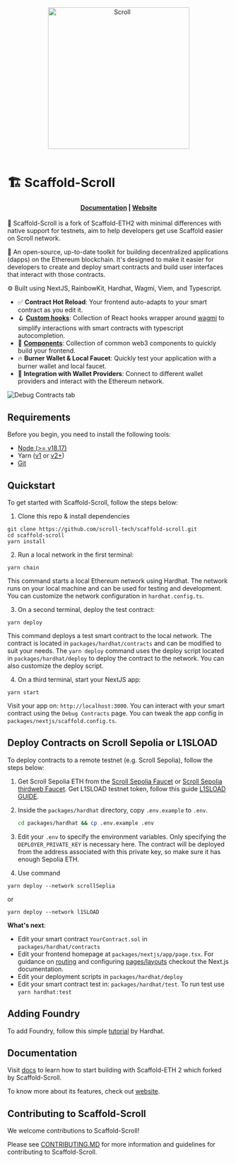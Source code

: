 <div align="center">
  <a href="https://scroll.io"><img alt="Scroll" src="https://scroll.io/static/media/Scroll_FullLogo.07032ebd8a84b79128eb669f2822bc5e.svg" width=320></a>
  <br />
  <br />
</div>

# 🏗 Scaffold-Scroll

<h4 align="center">
  <a href="https://docs.scaffoldeth.io">Documentation</a> |
  <a href="https://scaffoldeth.io">Website</a>
</h4>

📜 Scaffold-Scroll is a fork of Scaffold-ETH2 with minimal differences with native support for testnets, aim to help developers get use Scaffold easier on Scroll network.

🧪 An open-source, up-to-date toolkit for building decentralized applications (dapps) on the Ethereum blockchain. It's designed to make it easier for developers to create and deploy smart contracts and build user interfaces that interact with those contracts.

⚙️ Built using NextJS, RainbowKit, Hardhat, Wagmi, Viem, and Typescript.

- ✅ **Contract Hot Reload**: Your frontend auto-adapts to your smart contract as you edit it.
- 🪝 **[Custom hooks](https://docs.scaffoldeth.io/hooks/)**: Collection of React hooks wrapper around [wagmi](https://wagmi.sh/) to simplify interactions with smart contracts with typescript autocompletion.
- 🧱 [**Components**](https://docs.scaffoldeth.io/components/): Collection of common web3 components to quickly build your frontend.
- 🔥 **Burner Wallet & Local Faucet**: Quickly test your application with a burner wallet and local faucet.
- 🔐 **Integration with Wallet Providers**: Connect to different wallet providers and interact with the Ethereum network.

![Debug Contracts tab](https://github.com/scaffold-eth/scaffold-eth-2/assets/55535804/b237af0c-5027-4849-a5c1-2e31495cccb1)

## Requirements

Before you begin, you need to install the following tools:

- [Node (>= v18.17)](https://nodejs.org/en/download/)
- Yarn ([v1](https://classic.yarnpkg.com/en/docs/install/) or [v2+](https://yarnpkg.com/getting-started/install))
- [Git](https://git-scm.com/downloads)

## Quickstart

To get started with Scaffold-Scroll, follow the steps below:

1. Clone this repo & install dependencies

```
git clone https://github.com/scroll-tech/scaffold-scroll.git
cd scaffold-scroll
yarn install
```

2. Run a local network in the first terminal:

```
yarn chain
```

This command starts a local Ethereum network using Hardhat. The network runs on your local machine and can be used for testing and development. You can customize the network configuration in `hardhat.config.ts`.

3. On a second terminal, deploy the test contract:

```
yarn deploy
```

This command deploys a test smart contract to the local network. The contract is located in `packages/hardhat/contracts` and can be modified to suit your needs. The `yarn deploy` command uses the deploy script located in `packages/hardhat/deploy` to deploy the contract to the network. You can also customize the deploy script.

4. On a third terminal, start your NextJS app:

```
yarn start
```

Visit your app on: `http://localhost:3000`. You can interact with your smart contract using the `Debug Contracts` page. You can tweak the app config in `packages/nextjs/scaffold.config.ts`.

## Deploy Contracts on Scroll Sepolia or L1SLOAD

To deploy contracts to a remote testnet (e.g. Scroll Sepolia), follow the steps below:

1. Get Scroll Sepolia ETH from the [Scroll Sepolia Faucet](https://docs.scroll.io/en/user-guide/faucet/) or [Scroll Sepolia thirdweb Faucet](https://thirdweb.com/scroll-sepolia-testnet).
   Get L1SLOAD testnet token, follow this guide [L1SLOAD GUIDE](https://scrollzkp.notion.site/L1SLOAD-Guide-2be3c335005b4bd28da38c62cf3e6a9b).

2. Inside the `packages/hardhat` directory, copy `.env.example` to `.env`.

   ```bash
   cd packages/hardhat && cp .env.example .env
   ```

3. Edit your `.env` to specify the environment variables. Only specifying the `DEPLOYER_PRIVATE_KEY` is necessary here. The contract will be deployed from the address associated with this private key, so make sure it has enough Sepolia ETH.

4. Use command
  ```
  yarn deploy --network scrollSeplia
  ```
  or
  ```
  yarn deploy --network l1SLOAD
  ```

**What's next**:

- Edit your smart contract `YourContract.sol` in `packages/hardhat/contracts`
- Edit your frontend homepage at `packages/nextjs/app/page.tsx`. For guidance on [routing](https://nextjs.org/docs/app/building-your-application/routing/defining-routes) and configuring [pages/layouts](https://nextjs.org/docs/app/building-your-application/routing/pages-and-layouts) checkout the Next.js documentation.
- Edit your deployment scripts in `packages/hardhat/deploy`
- Edit your smart contract test in: `packages/hardhat/test`. To run test use `yarn hardhat:test`

## Adding Foundry

To add Foundry, follow this simple [tutorial](https://hardhat.org/hardhat-runner/docs/advanced/hardhat-and-foundry) by Hardhat.

## Documentation

Visit [docs](https://docs.scaffoldeth.io) to learn how to start building with Scaffold-ETH 2 which forked by Scaffold-Scroll.

To know more about its features, check out [website](https://scaffoldeth.io).

## Contributing to Scaffold-Scroll

We welcome contributions to Scaffold-Scroll!

Please see [CONTRIBUTING.MD](https://github.com/scroll-tech/scaffold-scroll/blob/main/CONTRIBUTING.md) for more information and guidelines for contributing to Scaffold-Scroll.
